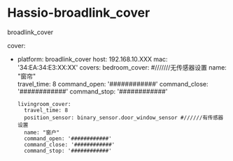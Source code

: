 # Hassio-broadlink_cover
broadlink_cover




cover:
  - platform: broadlink_cover
    host: 192.168.10.XXX
    mac: '34:EA:34:E3:XX:XX'
    covers:
        bedroom_cover:               #///////无传感器设置
          name: "窗帘"                 
          travel_time: 8
          command_open: '############'
          command_close: '############'
          command_stop: '############'
 
        livingroom_cover:
          travel_time: 8
          position_sensor: binary_sensor.door_window_sensor #//////有传感器设置
          name: "窗户"
          command_open: '############'
          command_close: '############'
          command_stop: '############'
